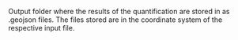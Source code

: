 Output folder where the results of the quantification are stored in as .geojson files.
The files stored are in the coordinate system of the respective input file.